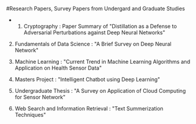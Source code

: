 #Research Papers, Survey Papers from Undergard and Graduate Studies

* 1. Cryptography : Paper Summary of "Distillation as a Defense to Adversarial Perturbations against Deep Neural Networks"

2. Fundamentals of Data Science : "A Brief Survey on Deep Neural Network"

3. Machine Learning : "Current Trend in Machine Learning Algorithms and Application on Health Sensor Data"

4. Masters Project : "Intelligent Chatbot using Deep Learning"

5. Undergraduate Thesis : "A Survey on Application of Cloud Computing for Sensor Network"

6. Web Search and Information Retrieval : "Text Summerization Techniques"
